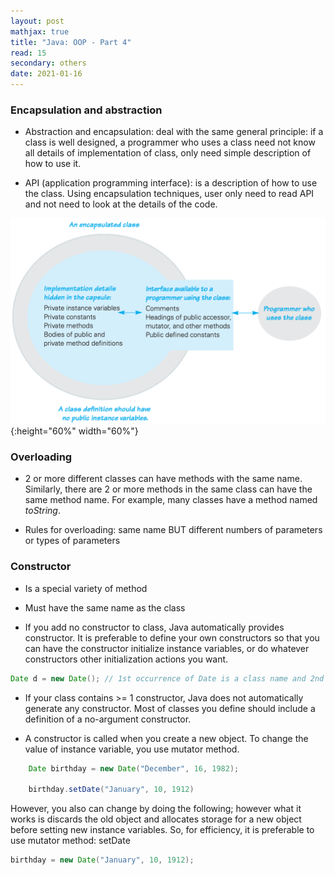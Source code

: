 ```yaml
---
layout: post
mathjax: true
title: "Java: OOP - Part 4"
read: 15
secondary: others
date: 2021-01-16
---
```

### Encapsulation and abstraction 

- Abstraction and encapsulation: deal with the same general principle: if a class is well designed, a programmer who uses a class need not know all details of implementation of class, only need simple description of how to use it. 

- API (application programming interface): is a description of how to use the class. Using encapsulation techniques, user only need to read API and not need to look at the details of the code. 

![](/sources/java4-1.png){:height="60%" width="60%"}

### Overloading

- 2 or more different classes can have methods with the same name. Similarly, there are 2 or more methods in the same class can have the same method name. For example, many classes have a method named *toString*. 

- Rules for overloading: same name BUT different numbers of parameters or types of parameters

### Constructor

- Is a special variety of method

- Must have the same name as the class

- If you add no constructor to class, Java automatically provides constructor. It is preferable to define your own constructors so that you can have the constructor initialize instance variables, or do whatever constructors other initialization actions you want. 
  
```java
Date d = new Date(); // 1st occurrence of Date is a class name and 2nd occurrence of Date is name of a constructor. 
```

- If your class contains >= 1 constructor, Java does not automatically generate any constructor. Most of classes you define should include a definition of a no-argument constructor.

- A constructor is called when you create a new object. To change the value of instance variable, you use mutator method. 
  
```java
    Date birthday = new Date("December", 16, 1982);

    birthday.setDate("January", 10, 1912)
```

However, you also can change by doing the following; however what it works is discards the old object and allocates storage for a new object before setting new instance variables. So, for efficiency, it is preferable to use mutator method: setDate

```java
birthday = new Date("January", 10, 1912);
```






